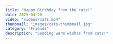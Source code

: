 ```yaml
---
title: "Happy Birthday from the cats!"
date: 2025-04-20
video: "videos/cats.mp4"
thumbnail: "images/cats-thumbnail.jpg"
category: "Friends"
description: "Sending warm wishes from cats!"
---
```

